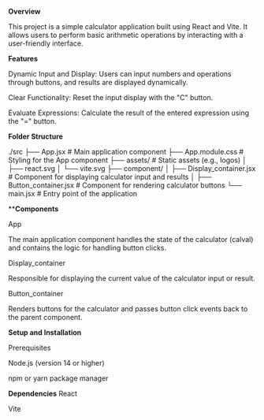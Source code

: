 **Overview**

This project is a simple calculator application built using React and Vite. It allows users to perform basic arithmetic operations by interacting with a user-friendly interface.

**Features**

Dynamic Input and Display: Users can input numbers and operations through buttons, and results are displayed dynamically.

Clear Functionality: Reset the input display with the "C" button.

Evaluate Expressions: Calculate the result of the entered expression using the "=" button.

**Folder Structure**

./src
├── App.jsx                  # Main application component
├── App.module.css          # Styling for the App component
├── assets/                 # Static assets (e.g., logos)
│   ├── react.svg
│   └── vite.svg
├── component/
│   ├── Display_container.jsx # Component for displaying calculator input and results
│   ├── Button_container.jsx  # Component for rendering calculator buttons
└── main.jsx                # Entry point of the application

****Components** 

App

The main application component handles the state of the calculator (calval) and contains the logic for handling button clicks.

Display_container

Responsible for displaying the current value of the calculator input or result.

Button_container

Renders buttons for the calculator and passes button click events back to the parent component.

**Setup and Installation**

Prerequisites

Node.js (version 14 or higher)

npm or yarn package manager

**Dependencies**
React

Vite
